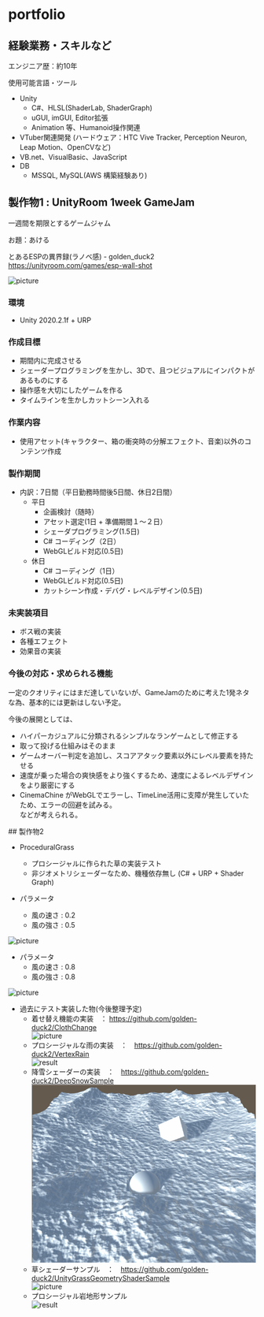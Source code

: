 # portfolio

## 経験業務・スキルなど

エンジニア歴：約10年

使用可能言語・ツール
- Unity
    - C#、HLSL(ShaderLab, ShaderGraph)
    - uGUI, imGUI, Editor拡張
    - Animation 等、Humanoid操作関連
- VTuber関連開発 (ハードウェア：HTC Vive Tracker, Perception Neuron, Leap Motion、OpenCVなど)
- VB.net、VisualBasic、JavaScript
- DB
    - MSSQL, MySQL(AWS 構築経験あり)

## 製作物1 : UnityRoom 1week GameJam
一週間を期限とするゲームジャム

お題：あける

とあるESPの異界録(ラノベ感) - golden_duck2 https://unityroom.com/games/esp-wall-shot

![picture](https://github.com/golden-duck2/portfolio/blob/main/capture01.gif?raw=true)

### 環境
- Unity 2020.2.1f + URP

### 作成目標
- 期間内に完成させる
- シェーダープログラミングを生かし、3Dで、且つビジュアルにインパクトがあるものにする
- 操作感を大切にしたゲームを作る
- タイムラインを生かしカットシーン入れる
<p>

### 作業内容
- 使用アセット(キャラクター、箱の衝突時の分解エフェクト、音楽)以外のコンテンツ作成
<p>

### 製作期間
- 内訳：7日間（平日勤務時間後5日間、休日2日間）
    - 平日
        - 企画検討（随時）
        - アセット選定(1日 + 準備期間１～２日）
        - シェーダプログラミング(1.5日)
        - C# コーディング（2日）
        - WebGLビルド対応(0.5日)
    - 休日
        - C# コーディング（1日）
        - WebGLビルド対応(0.5日)
        - カットシーン作成・デバグ・レベルデザイン(0.5日)
   <p>     
### 未実装項目
- ボス戦の実装
- 各種エフェクト
- 効果音の実装
<p>
    
### 今後の対応・求められる機能
一定のクオリティにはまだ達していないが、GameJamのために考えた1発ネタな為、基本的には更新はしない予定。
<p>
今後の展開としては、

- ハイパーカジュアルに分類されるシンプルなランゲームとして修正する
- 取って投げる仕組みはそのまま
- ゲームオーバー判定を追加し、スコアアタック要素以外にレベル要素を持たせる
- 速度が乗った場合の爽快感をより強くするため、速度によるレベルデザインをより厳密にする
- CinemaChine がWebGLでエラーし、TimeLine活用に支障が発生していたため、エラーの回避を試みる。<br>
などが考えられる。

<p>
## 製作物2
    
- ProceduralGrass
    - プロシージャルに作られた草の実装テスト
    - 非ジオメトリシェーダーなため、機種依存無し (C# + URP + Shader Graph)
    
- パラメータ
  - 風の速さ : 0.2
  - 風の強さ : 0.5

![picture](https://github.com/golden-duck2/ProceduralGrass/blob/main/Force0.2Power0.5.gif)<br>

- パラメータ
  - 風の速さ : 0.8
  - 風の強さ : 0.8
  
![picture](https://github.com/golden-duck2/ProceduralGrass/blob/main/Force0.8Power0.8.gif)<br>

- 過去にテスト実装した物(今後整理予定)
    - 着せ替え機能の実装　： https://github.com/golden-duck2/ClothChange<br>
![picture](https://github.com/golden-duck2/ClothChange/blob/master/avater.gif?raw=true)<br>
    - プロシージャルな雨の実装　：　https://github.com/golden-duck2/VertexRain <br>
![result](https://github.com/golden-duck2/VertexRain/blob/master/VertexRain.gif?raw=true)<br>
    - 降雪シェーダーの実装　：　https://github.com/golden-duck2/DeepSnowSample <br>
![result](https://github.com/golden-duck2/DeepSnowSample/blob/master/DeepSnow.gif?raw=true)<br>
    - 草シェーダーサンプル　：　https://github.com/golden-duck2/UnityGrassGeometryShaderSample <br>
![picture](https://github.com/golden-duck2/UnityGrassGeometryShaderSample/blob/master/grass.gif?raw=true)<br>
    - プロシージャル岩地形サンプル <br>
![result](https://github.com/golden-duck2/voronoiGrand/blob/master/Voronoi.gif?raw=true)<br>
    

